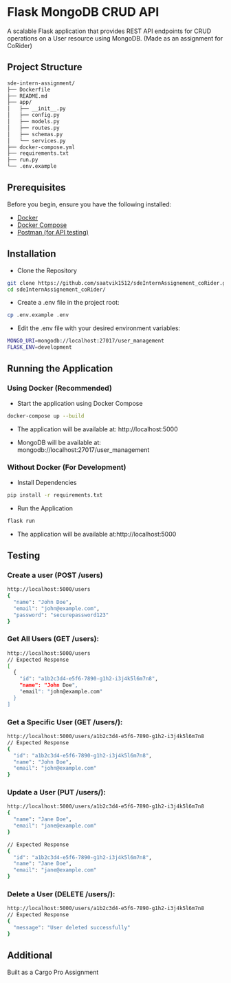 # Flask MongoDB CRUD API

A scalable Flask application that provides REST API endpoints for CRUD operations on a User resource using MongoDB. (Made as an assignment for CoRider)

## Project Structure
```bash
sde-intern-assignment/
├── Dockerfile
├── README.md
├── app/
│   ├── __init__.py
│   ├── config.py
│   ├── models.py
│   ├── routes.py
│   ├── schemas.py
│   └── services.py
├── docker-compose.yml
├── requirements.txt
├── run.py
└── .env.example
```

## Prerequisites
Before you begin, ensure you have the following installed:

- [Docker](https://www.docker.com/products/docker-desktop/)
- [Docker Compose](https://docs.docker.com/compose/install/)
- [Postman (for API testing)](https://www.postman.com/downloads/)


## Installation

- Clone the Repository
```bash
git clone https://github.com/saatvik1512/sdeInternAssignement_coRider.git
cd sdeInternAssignement_coRider/
```
- Create a .env file in the project root:
```bash
cp .env.example .env
```
- Edit the .env file with your desired environment variables:
```bash
MONGO_URI=mongodb://localhost:27017/user_management
FLASK_ENV=development
```

## Running the Application

### Using Docker (Recommended)

- Start the application using Docker Compose
```bash
docker-compose up --build
```
- The application will be available at: http://localhost:5000

- MongoDB will be available at: mongodb://localhost:27017/user_management

### Without Docker (For Development)

- Install Dependencies
```bash
pip install -r requirements.txt
```
- Run the Application
```bash
flask run
```
- The application will be available at:http://localhost:5000

## Testing
### Create a user (POST /users)
```bash
http://localhost:5000/users
{
  "name": "John Doe",
  "email": "john@example.com",
  "password": "securepassword123"
}
```

### Get All Users (GET /users):
```bash
http://localhost:5000/users
// Expected Response
[
  {
    "id": "a1b2c3d4-e5f6-7890-g1h2-i3j4k5l6m7n8",
    "name": "John Doe",
    "email": "john@example.com"
  }
]
```

### Get a Specific User (GET /users/<id>):
```bash
http://localhost:5000/users/a1b2c3d4-e5f6-7890-g1h2-i3j4k5l6m7n8
// Expected Response
{
  "id": "a1b2c3d4-e5f6-7890-g1h2-i3j4k5l6m7n8",
  "name": "John Doe",
  "email": "john@example.com"
}
```

### Update a User (PUT /users/<id>):
```bash
http://localhost:5000/users/a1b2c3d4-e5f6-7890-g1h2-i3j4k5l6m7n8
{
  "name": "Jane Doe",
  "email": "jane@example.com"
}

// Expected Response
{
  "id": "a1b2c3d4-e5f6-7890-g1h2-i3j4k5l6m7n8",
  "name": "Jane Doe",
  "email": "jane@example.com"
}
```

### Delete a User (DELETE /users/<id>):
```bash
http://localhost:5000/users/a1b2c3d4-e5f6-7890-g1h2-i3j4k5l6m7n8
// Expected Response
{
  "message": "User deleted successfully"
}
```
## Additional
Built as a Cargo Pro Assignment